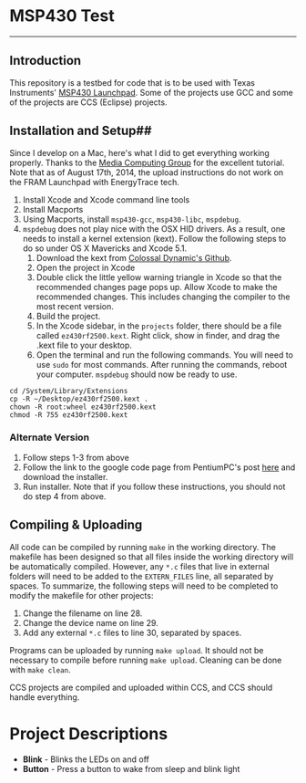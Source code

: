 # MSP430 Test #
---
## Introduction ##
This repository is a testbed for code that is to be used with Texas Instruments' [MSP430 Launchpad](http://www.ti.com/tool/msp-exp430g2). Some of the projects use GCC and some of the projects are CCS (Eclipse) projects. 

## Installation and Setup##
Since I develop on a Mac, here's what I did to get everything working properly. Thanks to the [Media Computing Group](http://hci.rwth-aachen.de/msp430) for the excellent tutorial. Note that as of August 17th, 2014, the upload instructions do not work on the FRAM Launchpad with EnergyTrace tech.

1. Install Xcode and Xcode command line tools
2. Install Macports
3. Using Macports, install ```msp430-gcc```, ```msp430-libc```, ```mspdebug```.
4. ```mspdebug``` does not play nice with the OSX HID drivers. As a result, one needs to install a kernel extension (kext). Follow the following steps to do so under OS X Mavericks and Xcode 5.1.
	1. Download the kext from [Colossal Dynamic's Github](https://github.com/colossaldynamics/ez430rf2500).
	2. Open the project in Xcode
	3. Double click the little yellow warning triangle in Xcode so that the recommended changes page pops up. Allow Xcode to make the recommended changes. This includes changing the compiler to the most recent version.
	4. Build the project.
	5. In the Xcode sidebar, in the ```projects``` folder, there should be a file called ```ez430rf2500.kext```. Right click, show in finder, and drag the .kext file to your desktop.
	6. Open the terminal and run the following commands. You will need to use ```sudo``` for most commands. After running the commands, reboot your computer. ```mspdebug``` should now be ready to use.

```
cd /System/Library/Extensions
cp -R ~/Desktop/ez430rf2500.kext .
chown -R root:wheel ez430rf2500.kext
chmod -R 755 ez430rf2500.kext
```

### Alternate Version ###
1. Follow steps 1-3 from above
2. Follow the link to the google code page from PentiumPC's post [here](http://forum.43oh.com/topic/1161-launchpad-osx-usb-drivers-cdc-vcp/) and download the installer.
3. Run installer. Note that if you follow these instructions, you should not do step 4 from above.

## Compiling & Uploading ##
All code can be compiled by running ```make``` in the working directory. The makefile has been designed so that all files inside the working directory will be automatically compiled. However, any ```*.c``` files that live in external folders will need to be added to the ```EXTERN_FILES``` line, all separated by spaces. To summarize, the following steps will need to be completed to modify the makefile for other projects:

1. Change the filename on line 28.
2. Change the device name on line 29.
3. Add any external ```*.c``` files to line 30, separated by spaces.

Programs can be uploaded by running ```make upload```. It should not be necessary to compile before running ```make upload```. Cleaning can be done with ```make clean```.

CCS projects are compiled and uploaded within CCS, and CCS should handle everything.

# Project Descriptions #
* **Blink** - Blinks the LEDs on and off
* **Button** - Press a button to wake from sleep and blink light